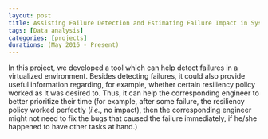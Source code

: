 ```yaml
---
layout: post
title: Assisting Failure Detection and Estimating Failure Impact in Systems based on NFV
tags: [Data analysis]
categories: [projects]
durations: (May 2016 - Present)
---
```


In this project, we developed a tool which can help detect failures in a virtualized environment. 
Besides detecting failures, it could also provide useful information regarding, for
example, whether certain resiliency policy worked as it was desired to. 
Thus, it can help the corresponding engineer
to better prioritize their time (for example, after some failure, the
resiliency policy worked perfectly (_i.e._, no impact), then the corresponding engineer
might not need to fix the bugs that caused the failure immediately, 
if he/she happened to have other tasks at hand.)